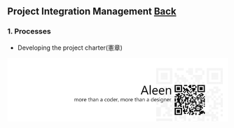 ## Project Integration Management	[Back](./../projectManagement.md)

### 1. Processes

- Developing the project charter(憲章)

<a href="http://aleen42.github.io/" target="_blank" ><img src="./../../pic/tail.gif"></a>
